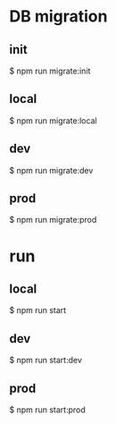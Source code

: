 # DB migration
## init
$ npm run migrate:init
## local
$ npm run migrate:local
## dev
$ npm run migrate:dev
## prod
$ npm run migrate:prod

# run
## local
$ npm run start
## dev
$ npm run start:dev
## prod
$ npm run start:prod
